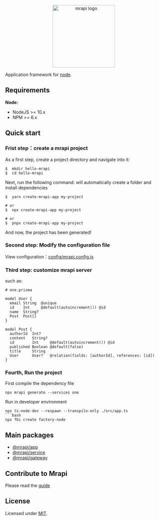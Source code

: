 <p align="center">
  <a href="https://mrapi-js.github.io/docs/" target="_blank" rel="noopener noreferrer"><img width="200" src="./assets/logo.png" alt="mrapi logo"></a>
</p>

Application framework for [node](https://nodejs.org/).

## Requirements

**Node:**

- NodeJS >= 10.x
- NPM >= 6.x

## Quick start

### Frist step：create a mrapi project

As a first step, create a project directory and navigate into it:

```terminal
$  mkdir hello-mrapi
$  cd hello-mrapi
```

Next, run the following command: will automatically create a folder and install dependencies

```terminal
$  yarn create-mrapi-app my-project

# or
$  npx create-mrapi-app my-project

# or
$  pnpx create-mrapi-app my-project
```

And now, the project has been generated!

### Second step: Modify the configuration file

View configuration：[config/mrapi.config.js](https://mrapi-js.github.io/docs/Configuration/Common.html)

### Third step: customize mrapi server

such as:

```prisma
# one.prisma

model User {
  email String  @unique
  id    Int     @default(autoincrement()) @id
  name  String?
  Post  Post[]
}

model Post {
  authorId  Int?
  content   String?
  id        Int     @default(autoincrement()) @id
  published Boolean @default(false)
  title     String
  User      User?   @relation(fields: [authorId], references: [id])
}

```

### Fourth, Run the project

First compile the dependency file

```terminal
npx mrapi generate --services one
```

Run in developer environment

```termianl
npx ts-node-dev --respawn --transpile-only ./src/app.ts
```bash
npx fbi create factory-node
```

## Main packages

- [@mrapi/app](./packages/app/README.md)
- [@mrapi/service](./packages/service/README.md)
- [@mrapi/gateway](./packages/gateway/README.md)

## Contribute to Mrapi

Please read the [guide](./CONTRIBUTING.md)
## License

Licensed under [MIT](./LICENSE).

